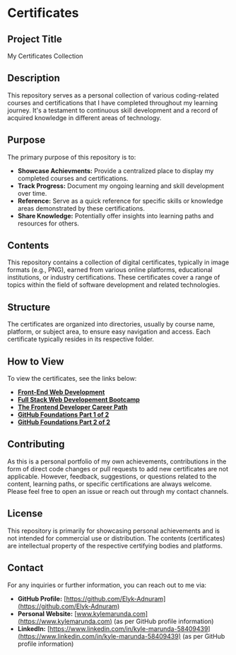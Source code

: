 # Certificates

## Project Title
My Certificates Collection

## Description
This repository serves as a personal collection of various coding-related courses and certifications that I have completed throughout my learning journey. It's a testament to continuous skill development and a record of acquired knowledge in different areas of technology.

## Purpose
The primary purpose of this repository is to:
* **Showcase Achievments:** Provide a centralized place to display my completed courses and certifications.
* **Track Progress:** Document my ongoing learning and skill development over time.
* **Reference:** Serve as a quick reference for specific skills or knowledge areas demonstrated by these certifications.
* **Share Knowledge:** Potentially offer insights into learning paths and resources for others.

## Contents
This repository contains a collection of digital certificates, typically in image formats (e.g., PNG), earned from various online platforms, educational institutions, or industry certifications. These certificates cover a range of topics within the field of software development and related technologies.

## Structure
The certificates are organized into directories, usually by course name, platform, or subject area, to ensure easy navigation and access. Each certificate typically resides in its respective folder.

## How to View
To view the certificates, see the links below:
* [**Front-End Web Development**](https://elyk-adnuram.github.io/Certificates/pages/certificate3.html)
* [**Full Stack Web Developement Bootcamp**](https://elyk-adnuram.github.io/Certificates/pages/certificate1.html)
* [**The Frontend Developer Career Path**](https://elyk-adnuram.github.io/Certificates/pages/certificate2.html)
* [**GitHub Foundations Part 1 of 2**](https://elyk-adnuram.github.io/Certificates/pages/certificate4.html)
* [**GitHub Foundations Part 2 of 2**](https://elyk-adnuram.github.io/Certificates/pages/certificate5.html)

## Contributing
As this is a personal portfolio of my own achievements, contributions in the form of direct code changes or pull requests to add new certificates are not applicable.
However, feedback, suggestions, or questions related to the content, learning paths, or specific certifications are always welcome. Please feel free to open an issue or reach out through my contact channels.

## License
This repository is primarily for showcasing personal achievements and is not intended for commercial use or distribution. The contents (certificates) are intellectual property of the respective certifying bodies and platforms.

## Contact
For any inquiries or further information, you can reach out to me via:
* **GitHub Profile:** [https://github.com/Elyk-Adnuram](https://github.com/Elyk-Adnuram)
* **Personal Website:** [www.kylemarunda.com](https://www.kylemarunda.com) (as per GitHub profile information)
* **LinkedIn:** [https://www.linkedin.com/in/kyle-marunda-58409439](https://www.linkedin.com/in/kyle-marunda-58409439) (as per GitHub profile information)
